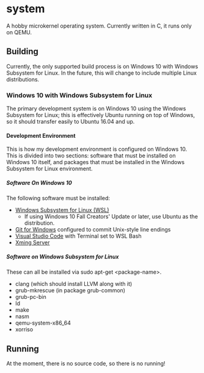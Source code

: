 # system
A hobby microkernel operating system. Currently written in C, it runs only on QEMU.

## Building
Currently, the only supported build process is on Windows 10 with Windows Subsystem for Linux. In the future, this will change to include multiple Linux distributions.
### Windows 10 with Windows Subsystem for Linux
The primary development system is on Windows 10 using the Windows Subsystem for Linux; this is effectively Ubuntu running on top of Windows, so it should transfer easily to Ubuntu 16.04 and up.
#### Development Environment
This is how my development environment is configured on Windows 10. This is divided into two sections: software that must be installed on Windows 10 itself, and packages that must be installed in the Windows Subsystem for Linux environment.
##### Software On Windows 10
The following software must be installed:
+ [Windows Subsystem for Linux (WSL)](https://docs.microsoft.com/en-us/windows/wsl/install-win10)
  + If using Windows 10 Fall Creators' Update or later, use Ubuntu as the distribution.
+ [Git for Windows](https://git-scm.com/download/) configured to commit Unix-style line endings
+ [Visual Studio Code](https://code.visualstudio.com/) with Terminal set to WSL Bash
+ [Xming Server](http://www.straightrunning.com/XmingNotes/)
##### Software on Windows Subsystem for Linux
These can all be installed via sudo apt-get \<package-name\>.
+ clang (which should install LLVM along with it)
+ grub-mkrescue (in package grub-common)
+ grub-pc-bin
+ ld
+ make
+ nasm
+ qemu-system-x86_64
+ xorriso

## Running
At the moment, there is no source code, so there is no running!
